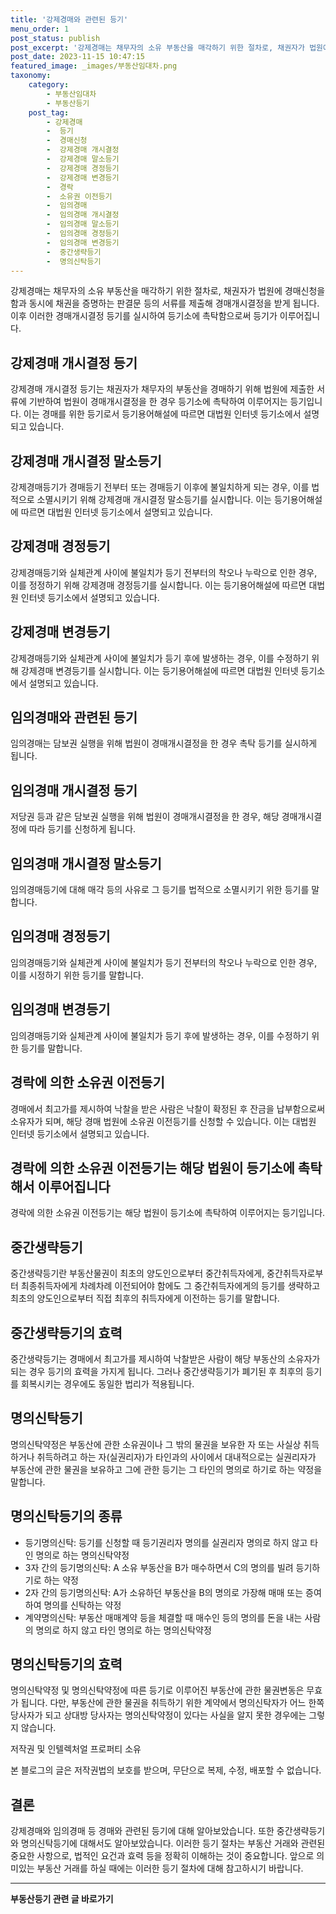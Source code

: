 ```yaml
---
title: '강제경매와 관련된 등기'
menu_order: 1
post_status: publish
post_excerpt: '강제경매는 채무자의 소유 부동산을 매각하기 위한 절차로, 채권자가 법원에 경매신청을 함과 동시에 채권을 증명하는 판결문 등의 서류를 제출해 경매개시결정을 받게 됩니다. 이후 이러한 경매개시결정 등기를 실시하여 등기소에 촉탁함으로써 등기가 이루어집니다.'
post_date: 2023-11-15 10:47:15
featured_image: _images/부동산임대차.png
taxonomy:
    category:
        - 부동산임대차
        - 부동산등기
    post_tag:
        - 강제경매
        -  등기
        -  경매신청
        -  강제경매 개시결정
        -  강제경매 말소등기
        -  강제경매 경정등기
        -  강제경매 변경등기
        -  경락
        -  소유권 이전등기
        -  임의경매
        -  임의경매 개시결정
        -  임의경매 말소등기
        -  임의경매 경정등기
        -  임의경매 변경등기
        -  중간생략등기
        -  명의신탁등기
---
```



강제경매는 채무자의 소유 부동산을 매각하기 위한 절차로, 채권자가 법원에 경매신청을 함과 동시에 채권을 증명하는 판결문 등의 서류를 제출해 경매개시결정을 받게 됩니다. 이후 이러한 경매개시결정 등기를 실시하여 등기소에 촉탁함으로써 등기가 이루어집니다.

## 강제경매 개시결정 등기

강제경매 개시결정 등기는 채권자가 채무자의 부동산을 경매하기 위해 법원에 제출한 서류에 기반하여 법원이 경매개시결정을 한 경우 등기소에 촉탁하여 이루어지는 등기입니다. 이는 경매를 위한 등기로서 등기용어해설에 따르면 대법원 인터넷 등기소에서 설명되고 있습니다.

## 강제경매 개시결정 말소등기

강제경매등기가 경매등기 전부터 또는 경매등기 이후에 불일치하게 되는 경우, 이를 법적으로 소멸시키기 위해 강제경매 개시결정 말소등기를 실시합니다. 이는 등기용어해설에 따르면 대법원 인터넷 등기소에서 설명되고 있습니다.

## 강제경매 경정등기

강제경매등기와 실체관계 사이에 불일치가 등기 전부터의 착오나 누락으로 인한 경우, 이를 정정하기 위해 강제경매 경정등기를 실시합니다. 이는 등기용어해설에 따르면 대법원 인터넷 등기소에서 설명되고 있습니다.

## 강제경매 변경등기

강제경매등기와 실체관계 사이에 불일치가 등기 후에 발생하는 경우, 이를 수정하기 위해 강제경매 변경등기를 실시합니다. 이는 등기용어해설에 따르면 대법원 인터넷 등기소에서 설명되고 있습니다.

## 임의경매와 관련된 등기

임의경매는 담보권 실행을 위해 법원이 경매개시결정을 한 경우 촉탁 등기를 실시하게 됩니다.

## 임의경매 개시결정 등기

저당권 등과 같은 담보권 실행을 위해 법원이 경매개시결정을 한 경우, 해당 경매개시결정에 따라 등기를 신청하게 됩니다.

## 임의경매 개시결정 말소등기

임의경매등기에 대해 매각 등의 사유로 그 등기를 법적으로 소멸시키기 위한 등기를 말합니다.

## 임의경매 경정등기

임의경매등기와 실체관계 사이에 불일치가 등기 전부터의 착오나 누락으로 인한 경우, 이를 시정하기 위한 등기를 말합니다.

## 임의경매 변경등기

임의경매등기와 실체관계 사이에 불일치가 등기 후에 발생하는 경우, 이를 수정하기 위한 등기를 말합니다.

## 경락에 의한 소유권 이전등기

경매에서 최고가를 제시하여 낙찰을 받은 사람은 낙찰이 확정된 후 잔금을 납부함으로써 소유자가 되며, 해당 경매 법원에 소유권 이전등기를 신청할 수 있습니다. 이는 대법원 인터넷 등기소에서 설명되고 있습니다.

## 경락에 의한 소유권 이전등기는 해당 법원이 등기소에 촉탁해서 이루어집니다

경락에 의한 소유권 이전등기는 해당 법원이 등기소에 촉탁하여 이루어지는 등기입니다.

## 중간생략등기

중간생략등기란 부동산물권이 최초의 양도인으로부터 중간취득자에게, 중간취득자로부터 최종취득자에게 차례차례 이전되어야 함에도 그 중간취득자에게의 등기를 생략하고 최초의 양도인으로부터 직접 최후의 취득자에게 이전하는 등기를 말합니다.

## 중간생략등기의 효력

중간생략등기는 경매에서 최고가를 제시하여 낙찰받은 사람이 해당 부동산의 소유자가 되는 경우 등기의 효력을 가지게 됩니다. 그러나 중간생략등기가 폐기된 후 최후의 등기를 회복시키는 경우에도 동일한 법리가 적용됩니다.

## 명의신탁등기

명의신탁약정은 부동산에 관한 소유권이나 그 밖의 물권을 보유한 자 또는 사실상 취득하거나 취득하려고 하는 자(실권리자)가 타인과의 사이에서 대내적으로는 실권리자가 부동산에 관한 물권을 보유하고 그에 관한 등기는 그 타인의 명의로 하기로 하는 약정을 말합니다.

## 명의신탁등기의 종류

- 등기명의신탁: 등기를 신청할 때 등기권리자 명의를 실권리자 명의로 하지 않고 타인 명의로 하는 명의신탁약정
- 3자 간의 등기명의신탁: A 소유 부동산을 B가 매수하면서 C의 명의를 빌려 등기하기로 하는 약정
- 2자 간의 등기명의신탁: A가 소유하던 부동산을 B의 명의로 가장해 매매 또는 증여하여 명의를 신탁하는 약정
- 계약명의신탁: 부동산 매매계약 등을 체결할 때 매수인 등의 명의를 돈을 내는 사람의 명의로 하지 않고 타인 명의로 하는 명의신탁약정

## 명의신탁등기의 효력

명의신탁약정 및 명의신탁약정에 따른 등기로 이루어진 부동산에 관한 물권변동은 무효가 됩니다. 다만, 부동산에 관한 물권을 취득하기 위한 계약에서 명의신탁자가 어느 한쪽 당사자가 되고 상대방 당사자는 명의신탁약정이 있다는 사실을 알지 못한 경우에는 그렇지 않습니다.

저작권 및 인텔렉처얼 프로퍼티 소유

본 블로그의 글은 저작권법의 보호를 받으며, 무단으로 복제, 수정, 배포할 수 없습니다.

## 결론

강제경매와 임의경매 등 경매와 관련된 등기에 대해 알아보았습니다. 또한 중간생략등기와 명의신탁등기에 대해서도 알아보았습니다. 이러한 등기 절차는 부동산 거래와 관련된 중요한 사항으로, 법적인 요건과 효력 등을 정확히 이해하는 것이 중요합니다. 앞으로 의미있는 부동산 거래를 하실 때에는 이러한 등기 절차에 대해 참고하시기 바랍니다.
<!-- wp:separator -->
<hr class="wp-block-separator has-alpha-channel-opacity"/>
<!-- /wp:separator -->

<!-- wp:group {"backgroundColor":"base","layout":{"type":"constrained"}} -->
<div class="wp-block-group has-base-background-color has-background"><!-- wp:paragraph {"align":"center","fontSize":"medium"} -->
<p class="has-text-align-center has-large-font-size"><strong>부동산등기 관련 글 바로가기</strong></p>
<!-- /wp:paragraph -->


<!-- wp:latest-posts
{"categories":[{"id":22708,"count":19,"description":"","link":"https://uknowlaw.com/category/%eb%b6%80%eb%8f%99%ec%82%b0%eb%93%b1%ea%b8%b0/","name":"부동산등기","slug":"부동산등기","taxonomy":"category","parent":0,"meta":[],"_links":{"self":[{"href":"https://uknowlaw.com/wp-json/wp/v2/categories/22708"}],"collection":[{"href":"https://uknowlaw.com/wp-json/wp/v2/categories"}],"about":[{"href":"https://uknowlaw.com/wp-json/wp/v2/taxonomies/category"}],"wp:post_type":[{"href":"https://uknowlaw.com/wp-json/wp/v2/posts?categories=22708"}],"curies":[{"name":"wp","href":"https://api.w.org/{rel}","templated":true}]}}],"postsToShow":100,"excerptLength":28,"postLayout":"grid","columns":2,"featuredImageAlign":"left","featuredImageSizeSlug":"large","fontSize":"small"} /--></div>
<!-- /wp:group -->